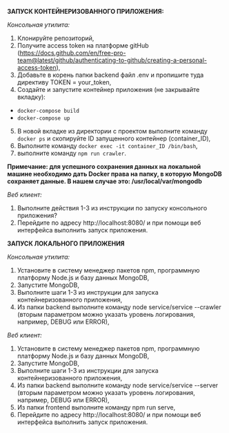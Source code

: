**ЗАПУСК КОНТЕЙНЕРИЗОВАННОГО ПРИЛОЖЕНИЯ:**

_Консольная утилита:_

1. Клонируйте репозиторий,
2. Получите access token на платформе gitHub (https://docs.github.com/en/free-pro-team@latest/github/authenticating-to-github/creating-a-personal-access-token),
3. Добавьте в корень папки backend файл .env и пропишите туда директиву TOKEN = your_token,
4. Создайте и запустите контейнер приложения (не закрывайте вкладку):

- `docker-compose build`
- `docker-compose up`

5. В новой вкладке из директории с проектом выполните команду `docker ps` и скопируйте ID
 запущенного контейнер (container_ID),
6. Выполните команду `docker exec -it container_ID /bin/bash`,
7. выполните команду `npm run crawler`.

 **Примечание: для успешного сохранения данных на локальной машине необходимо дать Docker права на папку, в которую MongoDB сохраняет данные. В нашем случае это: /usr/local/var/mongodb**

_Веб клиент:_

1. Выполните действия 1-3 из инструкции по запуску консольного приложения?
2. Перейдите по адресу http://localhost:8080/ и при помощи веб интерфейса выполнить запуск приложения.

**ЗАПУСК ЛОКАЛЬНОГО ПРИЛОЖЕНИЯ**

_Консольная утилита:_

1. Установите в систему менеджер пакетов npm, программную платформу Node.js и базу данных MongoDB,
2. Запустите MongoDB,
3. Выполните шаги 1-3 из инструкции для запуска контейнеризованного приложения,
4. Из папки backend выполните команду node service/service --crawler (вторым параметром можно указать уровень логирования, например, DEBUG или ERROR),

_Веб клиент:_

1. Установите в систему менеджер пакетов npm, программную платформу Node.js и базу данных MongoDB,
2. Запустите MongoDB,
3. Выполните шаги 1-3 из инструкции для запуска контейнеризованного приложения,
4. Из папки backend выполните команду node service/service --server (вторым параметром можно указать уровень логирования, например, DEBUG или ERROR),
5. Из папки frontend выполните команду npm run serve,
6. Перейдите по адресу http://localhost:8080/ и при помощи веб интерфейса выполнить запуск приложения.
